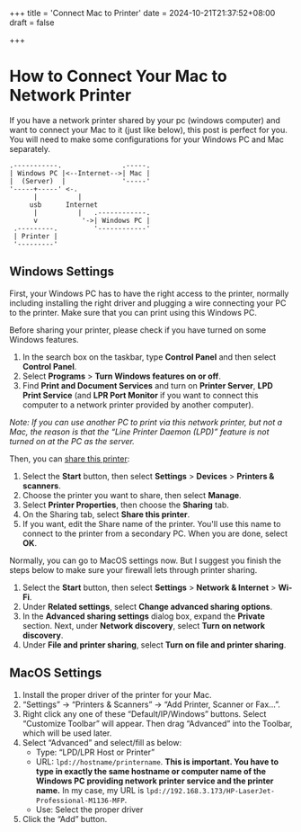 +++
title = 'Connect Mac to Printer'
date = 2024-10-21T21:37:52+08:00
draft = false

+++

# How to Connect Your Mac to Network Printer

If you have a network printer shared by your pc (windows computer) and want to connect your Mac to it (just like below), this post is perfect for you. You will need to make some configurations for your Windows PC and Mac separately.

```goat
.-----------.               .-----.
| Windows PC |<--Internet-->| Mac |
|  (Server)  |              '-----'
'-----+-----' <-. 
      |          |
     usb      Internet
      |          |   .------------.
      v           '->| Windows PC |
 .---------.         '------------'
 | Printer |        
 '---------'
```

## Windows Settings

First, your Windows PC has to have the right access to the printer, normally including installing the right driver and plugging a wire connecting your PC to the printer. Make sure that you can print using this Windows PC.

Before sharing your printer, please check if you have turned on some Windows features.

1. In the search box on the taskbar, type **Control Panel** and then select **Control Panel**.
2. Select **Programs** > **Turn Windows features on or off**. 
3. Find **Print and Document Services** and turn on **Printer Server**, **LPD Print Service** (and **LPR Port Monitor** if you want to connect this computer to a network printer provided by another computer).

*Note: If you can use another PC to print via this network printer, but not a Mac, the reason is that the “Line Printer Daemon (LPD)” feature is not turned on at the PC as the server.*

Then, you can [share this printer](https://support.microsoft.com/en-us/windows/share-your-network-printer-c9a152b5-59f3-b6f3-c99f-f39e5bf664c3):

1. Select the **Start** button, then select **Settings** > **Devices** > **Printers & scanners**.
2. Choose the printer you want to share, then select **Manage**.
3. Select **Printer Properties**, then choose the **Sharing** tab.
4. On the Sharing tab, select **Share this printer**.
5. If you want, edit the Share name of the printer. You'll use this name to connect to the printer from a secondary PC. When you are done, select **OK**.

Normally, you can go to MacOS settings now. But I suggest you finish the steps below to make sure your firewall lets through printer sharing.

1. Select the **Start** button, then select **Settings** > **Network & Internet** > **Wi-Fi**.
2. Under **Related settings**, select **Change advanced sharing options**.
3. In the **Advanced sharing settings** dialog box, expand the **Private** section. Next, under **Network discovery**, select **Turn on network discovery**.
4. Under **File and printer sharing**, select **Turn on file and printer sharing**.

## MacOS Settings

1. Install the proper driver of the printer for your Mac.
2. “Settings” -> “Printers & Scanners” -> “Add Printer, Scanner or Fax...”.
3. Right click  any one of these “Default/IP/Windows” buttons. Select “Customize Toolbar” will appear. Then drag “Advanced” into the Toolbar, which will be used later.
4. Select “Advanced” and select/fill as below:
   - Type: “LPD/LPR Host or Printer”
   - URL: `lpd://hostname/printername`. **This is important. You have to type in exactly the same hostname or computer name of the Windows PC providing network printer service and the printer name.** In my case, my URL is  `lpd://192.168.3.173/HP-LaserJet-Professional-M1136-MFP`.
   - Use: Select the proper driver
5. Click the “Add” button.
